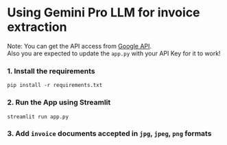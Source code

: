 # Using Gemini Pro LLM for invoice extraction
Note: You can get the API access from [Google API](https://makersuite.google.com/u/2/app/apikey).  
Also you are expected to update the `app.py` with your API Key for it to work!

### 1. Install the requirements
```
pip install -r requirements.txt
```
### 2. Run the App using Streamlit
```
streamlit run app.py
```

### 3. Add `invoice` documents accepted in `jpg`, `jpeg`, `png` formats
